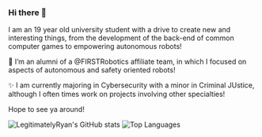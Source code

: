 ### Hi there 👋

I am an 19 year old university student with a drive to create new and interesting things, from the development of the back-end of common computer games to empowering autonomous robots!

🔭 I’m an alumni of a @FIRSTRobotics affiliate team, in which I focused on aspects of autonomous and safety oriented robots!

✨ I am currently majoring in Cybersecurity with a minor in Criminal JUstice, although I often times work on projects involving other specialties!

Hope to see ya around!

![LegitimatelyRyan's GitHub stats](https://github-readme-stats-gray-eight-32.vercel.app/api?username=LegitimatelyRyan&count_private=true&show_icons=true)
![Top Languages](https://github-readme-stats-gray-eight-32.vercel.app/api/top-langs/?username=LegitimatelyRyan&layout=compact,github-readme-stats&hide=css,javascript)

<!--
**LegitimatelyRyan/LegitimatelyRyan** is a ✨ _special_ ✨ repository because its `README.md` (this file) appears on your GitHub profile.

Here are some ideas to get you started:

-  ...
- 🌱 I’m currently learning ...
- 👯 I’m looking to collaborate on ...
- 🤔 I’m looking for help with ...
- 💬 Ask me about ...
- 📫 How to reach me: ...
- 😄 Pronouns: ...
- ⚡ Fun fact: ...
-->
